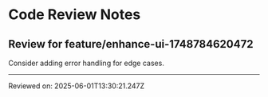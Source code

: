# Code Review Notes

## Review for feature/enhance-ui-1748784620472

Consider adding error handling for edge cases.

---
Reviewed on: 2025-06-01T13:30:21.247Z